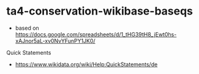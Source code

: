 # ta4-conservation-wikibase-baseqs

* based on https://docs.google.com/spreadsheets/d/1_tHG39tH8_jEwt0hs-xAJnor5aL-xv0NvYFunPY1JK0/

Quick Statements

* https://www.wikidata.org/wiki/Help:QuickStatements/de